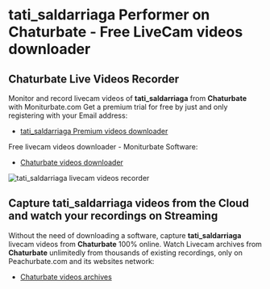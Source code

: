 # tati_saldarriaga Performer on Chaturbate - Free LiveCam videos downloader

## Chaturbate Live Videos Recorder

Monitor and record livecam videos of **tati_saldarriaga** from **Chaturbate** with Moniturbate.com
Get a premium trial for free by just and only registering with your Email address:
* [tati_saldarriaga Premium videos downloader](https://moniturbate.com/request-demo-licence-key.html)

Free livecam videos downloader - Moniturbate Software:
* [Chaturbate videos downloader](https://moniturbate.com/moniturbate-download-software.html)

![tati_saldarriaga livecam videos recorder](https://peachurnet.com/templates/moniturbate-software.png)


## Capture tati_saldarriaga videos from the Cloud and watch your recordings on Streaming

Without the need of downloading a software, capture **tati_saldarriaga** livecam videos from **Chaturbate** 100% online.
Watch Livecam archives from **Chaturbate** unlimitedly from thousands of existing recordings, only on Peachurbate.com and its websites network:
* [Chaturbate videos archives](https://peachurnet.com/)